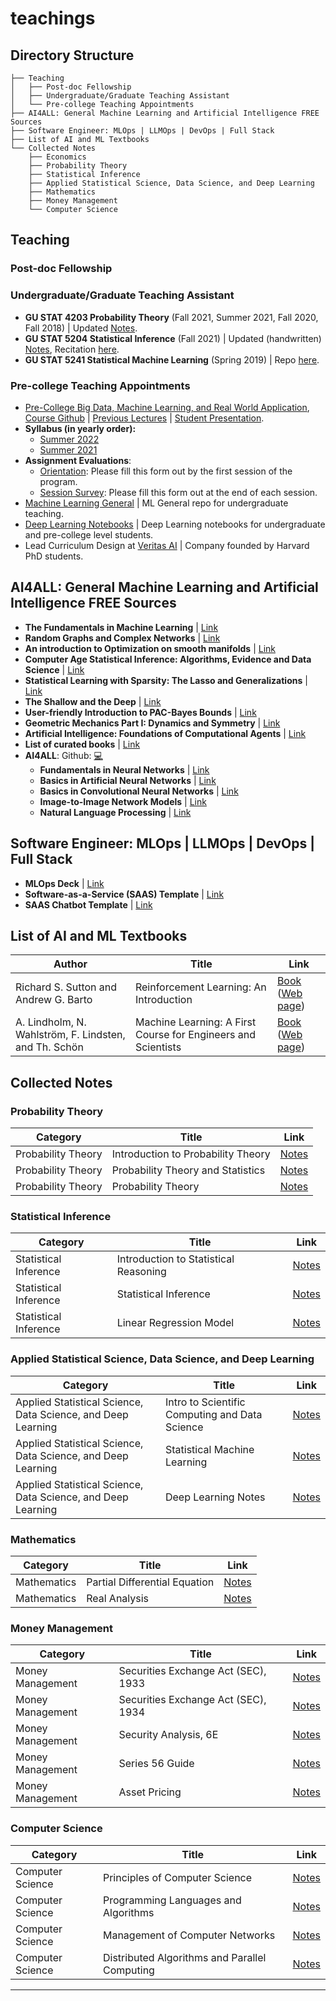 # teachings

## Directory Structure
```
├── Teaching
│   ├── Post-doc Fellowship
│   ├── Undergraduate/Graduate Teaching Assistant
│   └── Pre-college Teaching Appointments
├── AI4ALL: General Machine Learning and Artificial Intelligence FREE Sources
├── Software Engineer: MLOps | LLMOps | DevOps | Full Stack
├── List of AI and ML Textbooks
└── Collected Notes
    ├── Economics
    ├── Probability Theory
    ├── Statistical Inference
    ├── Applied Statistical Science, Data Science, and Deep Learning
    ├── Mathematics
    ├── Money Management
    └── Computer Science
```

## Teaching

### Post-doc Fellowship

### Undergraduate/Graduate Teaching Assistant
- **GU STAT 4203 Probability Theory** (Fall 2021, Summer 2021, Fall 2020, Fall 2018) | Updated [Notes](https://yiqiaoyindotcom.files.wordpress.com/2021/10/probability-theory-2021-fall.pdf).
- **GU STAT 5204 Statistical Inference** (Fall 2021) | Updated (handwritten) [Notes](https://yiqiaoyindotcom.files.wordpress.com/2021/11/some-basic-statistics-statistics-and-inference-1.pdf), Recitation [here](//www.youtube.com/playlist?list=PLE06V2Lg9GqM-d3UPhwLiI7G3v3KwyEnK).
- **GU STAT 5241 Statistical Machine Learning** (Spring 2019) | Repo [here](https://github.com/yiqiao-yin/Statistical-Machine-Learning).

### Pre-college Teaching Appointments
- [Pre-College Big Data, Machine Learning, and Real World Application](https://precollege.sps.columbia.edu/highschool/online/courses/2-week/big-data-machine-learning-and-their-real-world-applications), [Course Github](https://github.com/yiqiao-yin/Introduction-to-Machine-Learning-Big-Data-and-Application) | [Previous Lectures](https://www.youtube.com/playlist?list=PLE06V2Lg9GqO5cGWqrab1ocP2kOVqa7ZV) | [Student Presentation](https://www.youtube.com/playlist?list=PLE06V2Lg9GqOjFYw7XxIbvJLFBdiNpwZc).
- **Syllabus (in yearly order):**
  - [Summer 2022](https://github.com/yiqiao-yin/Introduction-to-Machine-Learning-Big-Data-and-Application/blob/main/docs/big-data-machine-learning/2022Summer/Syllabus.md)
  - [Summer 2021](https://github.com/yiqiao-yin/Introduction-to-Machine-Learning-Big-Data-and-Application/blob/main/docs/big-data-machine-learning/2021Summer/Syllabus.md)
- **Assignment Evaluations**:
  - [Orientation](https://airtable.com/shr8Znz6qMF5FhK9O): Please fill this form out by the first session of the program.
  - [Session Survey](https://airtable.com/shr8jY3h9lFZ3B8p3): Please fill this form out at the end of each session.
- [Machine Learning General](https://github.com/yiqiao-yin/Statistical-Machine-Learning) | ML General repo for undergraduate teaching.
- [Deep Learning Notebooks](https://github.com/yiqiao-yin/WYNAssociates/tree/main/docs/ref-deeplearning) | Deep Learning notebooks for undergraduate and pre-college level students.
- Lead Curriculum Design at [Veritas AI](https://www.veritasai.com/) | Company founded by Harvard PhD students.

## AI4ALL: General Machine Learning and Artificial Intelligence FREE Sources

- **The Fundamentals in Machine Learning** | [Link](https://www.udemy.com/course/the-fundamentals-of-machine-learning/) 
- **Random Graphs and Complex Networks** | [Link](https://www.win.tue.nl/~rhofstad/NotesRGCN.html)
- **An introduction to Optimization on smooth manifolds** | [Link](https://nicolasboumal.net/book/)
- **Computer Age Statistical Inference: Algorithms, Evidence and Data Science** | [Link](https://hastie.su.domains/CASI/)
- **Statistical Learning with Sparsity: The Lasso and Generalizations** | [Link](https://hastie.su.domains/StatLearnSparsity/)
- **The Shallow and the Deep** | [Link](https://books.ugp.rug.nl/index.php/ugp/catalog/book/130)
- **User-friendly Introduction to PAC-Bayes Bounds** | [Link](https://www.nowpublishers.com/article/Details/MAL-100)
- **Geometric Mechanics Part I: Dynamics and Symmetry** | [Link](https://www.ma.imperial.ac.uk/~dholm/classnotes/HolmPart1-GM.pdf)
- **Artificial Intelligence: Foundations of Computational Agents** | [Link](https://artint.info/3e/html/ArtInt3e.html)
- **List of curated books** | [Link](https://franknielsen.github.io/Books/CuratedBookLists.html)
- **AI4ALL**: Github: [💻](https://github.com/yiqiao-yin/WYNAssociates)
  - **Fundamentals in Neural Networks** | [Link](https://www.udemy.com/course/fundamentals-in-neural-networks/)
  - **Basics in Artificial Neural Networks** | [Link](https://www.udemy.com/course/ai4all-basics-in-artificial-neural-network/)
  - **Basics in Convolutional Neural Networks** | [Link](https://www.udemy.com/course/ai4all-basics-in-convolutional-neural-network/)
  - **Image-to-Image Network Models** | [Link](https://www.udemy.com/course/ai4all-image-to-image-network/)
  - **Natural Language Processing** | [Link](https://www.udemy.com/course/ai4all-natural-language-processing/)

## Software Engineer: MLOps | LLMOps | DevOps | Full Stack
- **MLOps Deck** | [Link](https://wyn-associates.s3.amazonaws.com/public/research/engineer/MLOps_and_LLMOps_Deck.pdf)
- **Software-as-a-Service (SAAS) Template** | [Link](https://huggingface.co/spaces/eagle0504/saas-template)
- **SAAS Chatbot Template** | [Link](https://huggingface.co/spaces/eagle0504/meta-llama3-full-stack)

## List of AI and ML Textbooks

| Author | Title | Link |
|--------|-------|------|
| Richard S. Sutton and Andrew G. Barto | Reinforcement Learning: An Introduction | [Book](https://mitpress.mit.edu/9780262039246/reinforcement-learning/) ([Web page](http://incompleteideas.net/book/the-book.html)) |
| A. Lindholm, N. Wahlström, F. Lindsten, and Th. Schön | Machine Learning: A First Course for Engineers and Scientists | [Book](https://www.cambridge.org/jp/academic/subjects/computer-science/pattern-recognition-and-machine-learning/machine-learning-first-course-engineers-and-scientists?format=HB) ([Web page](http://smlbook.org)) |


## Collected Notes

### Probability Theory
| Category           | Title                                      | Link |
|--------------------|--------------------------------------------|------|
| Probability Theory | Introduction to Probability Theory         | [Notes](https://wyn-associates.s3.amazonaws.com/public/notes/probability_theory/intro_probability_theory.pdf) |
| Probability Theory | Probability Theory and Statistics          | [Notes](https://wyn-associates.s3.amazonaws.com/public/notes/probability_theory/introduction-to-probability-and-statistics.pdf) |
| Probability Theory | Probability Theory                         | [Notes](https://wyn-associates.s3.amazonaws.com/public/notes/probability_theory/probability-theory.pdf) |

### Statistical Inference
| Category             | Title                                | Link |
|----------------------|--------------------------------------|------|
| Statistical Inference | Introduction to Statistical Reasoning | [Notes](https://wyn-associates.s3.amazonaws.com/public/notes/inference/intro-statistical-reasoning.pdf) |
| Statistical Inference | Statistical Inference                | [Notes](https://wyn-associates.s3.amazonaws.com/public/notes/inference/statistical-inference.pdf) |
| Statistical Inference | Linear Regression Model              | [Notes](https://wyn-associates.s3.amazonaws.com/public/notes/inference/linear-regression-model.pdf) |

### Applied Statistical Science, Data Science, and Deep Learning
| Category                                      | Title                                      | Link |
|----------------------------------------------|--------------------------------------------|------|
| Applied Statistical Science, Data Science, and Deep Learning | Intro to Scientific Computing and Data Science | [Notes](https://wyn-associates.s3.amazonaws.com/public/notes/inference/iscds.pdf) |
| Applied Statistical Science, Data Science, and Deep Learning | Statistical Machine Learning               | [Notes](https://wyn-associates.s3.amazonaws.com/public/notes/inference/statistical_machine_learning.pdf) |
| Applied Statistical Science, Data Science, and Deep Learning | Deep Learning Notes                        | [Notes](https://wyn-associates.s3.amazonaws.com/public/notes/applied_statistics/deep-learning-notes.pdf) |

### Mathematics
| Category       | Title                       | Link |
|----------------|-----------------------------|------|
| Mathematics    | Partial Differential Equation | [Notes](https://wyn-associates.s3.amazonaws.com/public/notes/mathematics/pde.pdf) |
| Mathematics    | Real Analysis               | [Notes](https://wyn-associates.s3.amazonaws.com/public/notes/mathematics/modern_analysis.pdf) |

### Money Management
| Category         | Title                                      | Link |
|------------------|--------------------------------------------|------|
| Money Management | Securities Exchange Act (SEC), 1933        | [Notes](https://wyn-associates.s3.amazonaws.com/public/notes/money_management/securities-exchange-act-of-1933.pdf) |
| Money Management | Securities Exchange Act (SEC), 1934        | [Notes](https://wyn-associates.s3.amazonaws.com/public/notes/money_management/securities-exchange-act-of-1934.pdf) |
| Money Management | Security Analysis, 6E                      | [Notes](https://wyn-associates.s3.amazonaws.com/public/notes/money_management/security-analysis-benjamin-graham-6th-edition.pdf) |
| Money Management | Series 56 Guide                            | [Notes](https://wyn-associates.s3.amazonaws.com/public/notes/money_management/pass-perfect-study-guide-series-56.pdf) |
| Money Management | Asset Pricing                              | [Notes](https://wyn-associates.s3.amazonaws.com/public/notes/money_management/asset-pricing-j-cochrane.pdf) |

### Computer Science
| Category          | Title                                      | Link |
|-------------------|--------------------------------------------|------|
| Computer Science  | Principles of Computer Science             | [Notes](https://wyn-associates.s3.amazonaws.com/public/notes/cs+dept/principles_of_computer_science/principles+of+computer+science.pdf) |
| Computer Science  | Programming Languages and Algorithms       | [Notes](https://wyn-associates.s3.amazonaws.com/public/notes/cs+dept/programming+language+and+algorithms/programming+languages+and+algorithms.pdf) |
| Computer Science  | Management of Computer Networks            | [Notes](https://wyn-associates.s3.amazonaws.com/public/notes/cs+dept/management+of+computer+networks/management+of+computer+networks.pdf) |
| Computer Science  | Distributed Algorithms and Parallel Computing | [Notes](https://wyn-associates.s3.amazonaws.com/public/notes/cs+dept/distributed+algorithms+and+parallel+computing/distributed-algorithms-and-parallel-computing.pdf) |

---
